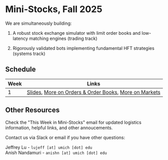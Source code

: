 # Mini-Stocks, Fall 2025

We are simultaneously building:

1. A robust stock exchange simulator with limit order books and low-latency matching engines (trading track)

2. Rigorously validated bots implementing fundamental HFT strategies (systems track)

## Schedule

| **Week** | **Links** |
| --- | --- |
| 1 | [Slides](https://docs.google.com/presentation/d/1HSSzH2-Ufh5kkEwkgSWHgj7pwASMvR1moZHCOuUJHrI/edit?usp=sharing), [More on Orders & Order Books](https://optiver.com/explainers/orders-and-the-order-book/), [More on Markets](https://optiver.com/explainers/how-todays-stock-markets-work/)

## Other Resources

Check the "This Week in Mini-Stocks" email for updated logistics information, helpful links, and other annoucements.

Contact us via Slack or email if you have other questions:

Jeffrey Lu - `lujeff [at] umich [dot] edu`
<br>
Anish Nandamuri - `anishn [at] umich [dot] edu`
